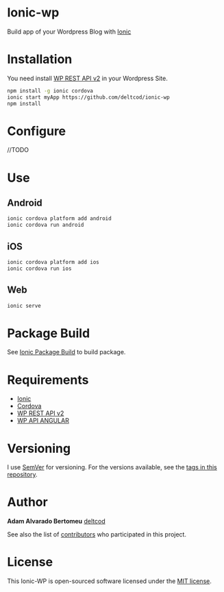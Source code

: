 # Ionic-wp
Build app of your Wordpress Blog with [Ionic](https://ionicframework.com/)

# Installation

You need install [WP REST API v2](http://v2.wp-api.org/) in your Wordpress Site.

```bash
npm install -g ionic cordova
ionic start myApp https://github.com/deltcod/ionic-wp
npm install
```

# Configure
//TODO

# Use
## Android
```bash
ionic cordova platform add android
ionic cordova run android
```
## iOS
```bash
ionic cordova platform add ios
ionic cordova run ios
```
## Web
```bash
ionic serve
```

# Package Build
See [Ionic Package Build](https://ionicframework.com/docs/cli/package/build/) to build package.

# Requirements

* [Ionic](https://ionicframework.com/)
* [Cordova](https://cordova.apache.org/)
* [WP REST API v2](http://v2.wp-api.org/)
* [WP API ANGULAR](https://github.com/wordpress-clients/wp-api-angular)

# Versioning

I use [SemVer](http://semver.org/) for versioning. For the versions available, see the [tags in this repository](https://github.com/deltcod/ionic-wp/tags).

# Author

**Adam Alvarado Bertomeu** [deltcod](https://github.com/deltcod)

See also the list of [contributors](https://github.com/deltcod/ionic-wp/graphs/contributors) who participated in this project.

# License
This Ionic-WP is open-sourced software licensed under the [MIT license](http://opensource.org/licenses/MIT).
